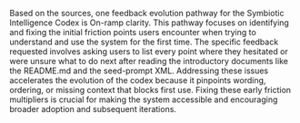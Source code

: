 Based on the sources, one feedback evolution pathway for the Symbiotic Intelligence Codex is On-ramp clarity.
This pathway focuses on identifying and fixing the initial friction points users encounter when trying to understand and use the system for the first time. The specific feedback requested involves asking users to list every point where they hesitated or were unsure what to do next after reading the introductory documents like the README.md and the seed-prompt XML. Addressing these issues accelerates the evolution of the codex because it pinpoints wording, ordering, or missing context that blocks first use. Fixing these early friction multipliers is crucial for making the system accessible and encouraging broader adoption and subsequent iterations.